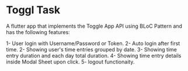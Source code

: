 # Toggl Task

A flutter app that implements the Toggle App API using BLoC Pattern and has the following features:

1- User login with Username/Password or Token.
2- Auto login after first time.
2- Showing user's time entries grouped by date.
3- Showing time entry duration and each day total duration.
4- Showing time entry details inside Modal Sheet upon click.
5- logout functionaity.
